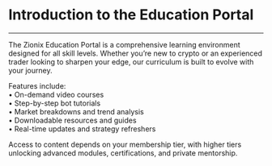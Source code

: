 # Introduction to the Education Portal

***

The Zionix Education Portal is a comprehensive learning environment designed for all skill levels. Whether you’re new to crypto or an experienced trader looking to sharpen your edge, our curriculum is built to evolve with your journey.

Features include:
\
• On-demand video courses
\
• Step-by-step bot tutorials
\
• Market breakdowns and trend analysis
\
• Downloadable resources and guides
\
• Real-time updates and strategy refreshers

Access to content depends on your membership tier, with higher tiers unlocking advanced modules, certifications, and private mentorship.
